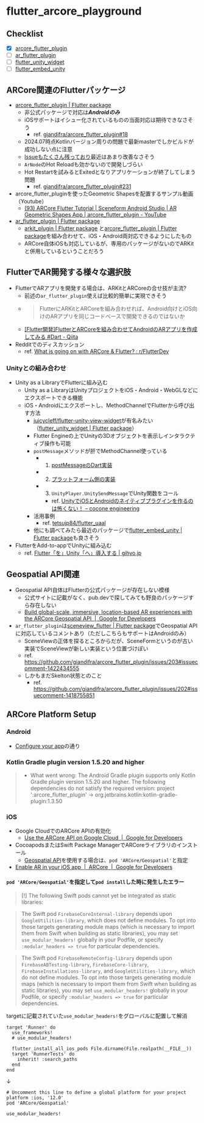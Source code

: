 # flutter_arcore_playground

## Checklist

- [x] [arcore_flutter_plugin](https://pub.dev/packages/arcore_flutter_plugin)
- [ ] [ar_flutter_plugin](https://pub.dev/packages/ar_flutter_plugin)
- [ ] [flutter_unity_widget](https://pub.dev/packages/flutter_unity_widget)
- [ ] [flutter_embed_unity](https://pub.dev/packages/flutter_embed_unity)

## ARCore関連のFlutterパッケージ

- [arcore_flutter_plugin | Flutter package](https://pub.dev/packages/arcore_flutter_plugin)
  - 非公式パッケージで対応は***Androidのみ***
  - iOSサポートはイシュー化されているものの当面対応は期待できなさそう
    - ref. [giandifra/arcore_flutter_plugin#18](https://github.com/giandifra/arcore_flutter_plugin/issues/18)
  - 2024.07時点Kotlinバージョン周りの問題で最新masterでしかビルドが成功しない点に注意
  - [Issueもたくさん残っており](https://github.com/giandifra/arcore_flutter_plugin/issues)最近はあまり改善なさそう
  - `ArNode`のHot Reloadも効かないので開発しづらい
  - Hot Restartを試みるとExitedとなりアプリケーションが終了してしまう問題
    - ref. [giandifra/arcore_flutter_plugin#231](https://github.com/giandifra/arcore_flutter_plugin/issues/231)
- arcore_flutter_pluginを使ったGeometric Shapesを配置するサンプル動画（Youtube）
  - [(93) ARCore Flutter Tutorial | Sceneform Android Studio | AR Geometric Shapes App | arcore_flutter_plugin - YouTube](https://www.youtube.com/watch?v=ks1Ko7i-QO0)
- [ar_flutter_plugin | Flutter package](https://pub.dev/packages/ar_flutter_plugin)
  - [arkit_plugin | Flutter package](https://pub.dev/packages/arkit_plugin) と[arcore_flutter_plugin | Flutter package](https://pub.dev/packages/arcore_flutter_plugin)を組み合わせて、iOS・Android両対応できるようにしたもの
  - ARCore自体iOSも対応しているが、専用のパッケージがないのでARKitと併用しているということだろう

## FlutterでAR開発する様々な選択肢

- FlutterでARアプリを開発する場合は、ARKitとARCoreの合せ技が主流?
  - 前述の`ar_flutter_plugin`使えば比較的簡単に実現できそう
  - > FlutterにARKitとARCoreを組み合わせれば、Android向けとiOS向けのARアプリを同じコードベースで開発できるのではないか
  - [[Flutter開発]FlutterとARCoreを組み合わせてAndroidのARアプリを作成してみる #Dart - Qiita](https://qiita.com/s_harada/items/44c50ea22d006b972897)
- Redditでのディスカッション
  - ref. [What is going on with ARCore & Flutter? : r/FlutterDev](https://www.reddit.com/r/FlutterDev/comments/1e3wuyh/what_is_going_on_with_arcore_flutter)

### Unityとの組み合わせ

- Unity as a LibraryでFlutterに組み込む
  - Unity as a LibraryはUnityプロジェクトをiOS・Android・WebGLなどにエクスポートできる機能
  - iOS・Androidにエクスポートし、MethodChannelでFlutterから呼び出す方法
    - [juicycleff/flutter-unity-view-widget](https://github.com/juicycleff/flutter-unity-view-widget)が有名みたい（[flutter_unity_widget | Flutter package](https://pub.dev/packages/flutter_unity_widget)）
    - Flutter Engineの上でUnityの3Dオブジェクトを表示しインタラクティブ操作も可能
    - `postMessage`メソッドが肝でMethodChannel使っている
      - 1. [postMessageのDart実装](https://github.com/juicycleff/flutter-unity-view-widget/blob/45fffb52e5e2c101bda435e396218b2ad9c56503/lib/src/io/device_method.dart#L248)
      - 2. [プラットフォーム側の実装](https://github.com/juicycleff/flutter-unity-view-widget/blob/45fffb52e5e2c101bda435e396218b2ad9c56503/android/src/main/kotlin/com/xraph/plugin/flutter_unity_widget/FlutterUnityWidgetController.kt#L132)
      - 3. `UnityPlayer.UnitySendMessage`でUnity関数をコール
        - ref. [UnityでiOSとAndroidのネイティブプラグインを作るのは怖くない！ – cocone engineering](https://engineering.cocone.io/2023/11/14/unity-ios-android-native-plugin/)
    - 活用事例
      - ref. [tetsujp84/flutter_uaal](https://github.com/tetsujp84/flutter_uaal?tab=readme-ov-file)
    - 他にも調べてみたら最近のパッケージで[flutter_embed_unity | Flutter package](https://pub.dev/packages/flutter_embed_unity)も良さそう
- FlutterをAdd-to-appでUnityに組み込む
  - ref. [Flutter「を」Unity「へ」導入する | gihyo.jp](https://gihyo.jp/article/2024/04/flutter-unity-01)

## Geospatial API関連

- Geospatial API自体はFlutterの公式パッケージが存在しない模様
  - 公式サイトに記載がなく、pub.devで探してみても野良のパッケージすら存在しない
  - [Build global-scale, immersive, location-based AR experiences with the ARCore Geospatial API  |  Google for Developers](https://developers.google.com/ar/develop/geospatial)
- `ar_flutter_plugin`は[sceneview_flutter | Flutter package](https://pub.dev/packages/sceneview_flutter)でGeospatial APIに対応しているコメントあり（ただしこちらもサポートはAndroidのみ）
  - SceneViewの正体を探るところからだが、SceneFormというのが古い実装でSceneViewが新しい実装という位置づけぽい
  - ref. https://github.com/giandifra/arcore_flutter_plugin/issues/203#issuecomment-1422434555
  - しかもまだSkelton状態とのこと
    - ref. https://github.com/giandifra/arcore_flutter_plugin/issues/202#issuecomment-1418755851

## ARCore Platform Setup

### Android

- [Configure your app](https://pub.dev/packages/arcore_flutter_plugin#configure-your-app)の通り

### Kotlin Gradle plugin version 1.5.20 and higher

> - What went wrong:
The Android Gradle plugin supports only Kotlin Gradle plugin version 1.5.20 and higher.
The following dependencies do not satisfy the required version:
project ':arcore_flutter_plugin' -> org.jetbrains.kotlin:kotlin-gradle-plugin:1.3.50

### iOS

- Google CloudでのARCore APIの有効化
  - [Use the ARCore API on Google Cloud  |  Google for Developers](https://developers.google.com/ar/develop/authorization?platform=ios)
- CocoapodsまたはSwift Package ManagerでARCoreライブラリのインストール
  - [Geospatial API](https://developers.google.com/ar/develop/geospatial)を使用する場合は、`pod 'ARCore/Geospatial'`と指定
- [Enable AR in your iOS app  |  ARCore  |  Google for Developers](https://developers.google.com/ar/develop/ios/enable-arcore)

#### `pod 'ARCore/Geospatial'`を指定して`pod install`した時に発生したエラー

> [!] The following Swift pods cannot yet be integrated as static libraries:

> The Swift pod `FirebaseCoreInternal-library` depends upon `GoogleUtilities-library`, which does not define modules. To opt into those targets generating module maps (which is necessary to import them from Swift when building as static libraries), you may set `use_modular_headers!` globally in your Podfile, or specify `:modular_headers => true` for particular dependencies.

> The Swift pod `FirebaseRemoteConfig-library` depends upon `FirebaseABTesting-library`, `FirebaseCore-library`, `FirebaseInstallations-library`, and `GoogleUtilities-library`, which do not define modules. To opt into those targets generating module maps (which is necessary to import them from Swift when building as static libraries), you may set `use_modular_headers!` globally in your Podfile, or specify `:modular_headers => true` for particular dependencies.

targetに記載されていた`use_modular_headers!`をグローバルに配置して解消

```pod
target 'Runner' do
  use_frameworks!
  # use_modular_headers!

  flutter_install_all_ios_pods File.dirname(File.realpath(__FILE__))
  target 'RunnerTests' do
    inherit! :search_paths
  end
end
```

↓

```pod
# Uncomment this line to define a global platform for your project
platform :ios, '12.0'
pod 'ARCore/Geospatial'

use_modular_headers!
```
